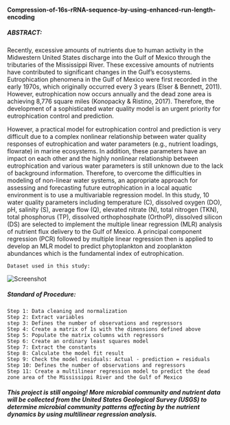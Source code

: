 #### Compression-of-16s-rRNA-sequence-by-using-enhanced-run-length-encoding

##### ABSTRACT:
Recently, excessive amounts of nutrients due to human activity in the Midwestern United States discharge into the Gulf of Mexico through the tributaries of the Mississippi River. These excessive amounts of nutrients have contributed to significant changes in the Gulf’s ecosystems. Eutrophication phenomena in the Gulf of Mexico were first recorded in the early 1970s, which originally occurred every 3 years (Elser & Bennett, 2011). However, eutrophication now occurs annually and the dead zone area is achieving 8,776 square miles (Konopacky & Ristino, 2017). Therefore, the development of a sophisticated water quality model is an urgent priority for eutrophication control and prediction. 

However, a practical model for eutrophication control and prediction is very difficult due to a complex nonlinear relationship between water quality responses of eutrophication and water parameters (e.g., nutrient loadings, flowrate) in marine ecosystems. In addition, these parameters have an impact on each other and the highly nonlinear relationship between eutrophication and various water parameters is still unknown due to the lack of background information. Therefore, to overcome the difficulties in modeling of non-linear water systems, an appropriate approach for assessing and forecasting future eutrophication in a local aquatic environment is to use a multivariable regression model. In this study, 10 water quality parameters including temperature (C), dissolved oxygen (DO), pH, salinity (S), average flow (Q), elevated nitrate (N), total nitrogen (TKN), total phosphorus (TP), dissolved orthophosphate (OrthoP), dissolved silicon (DS) are selected to implement the multiple linear regression (MLR) analysis of nutrient flux delivery to the Gulf of Mexico. A principal component regression (PCR) followed by multiple linear regression then is applied to develop an MLR model to predict phytoplankton and zooplankton abundances which is the fundamental index of eutrophication.

	Dataset used in this study:
	
![Screenshot](https://github.com/jr198868/Compression-of-16s-rRNA-sequence-by-using-enhanced-run-length-encoding/materials/pic//Graphic_abstract_5.jpg)

##### Standard of Procedure:

	Step 1: Data cleaning and normalization
	Step 2: Extract variables
	step 3: Defines the number of observations and regressors 
	Step 4: Create a matrix of 1s with the dimensions defined above
	Step 5: Populate the matrix columns with regressors 
	Step 6: Create an ordinary least squares model
	Step 7: Extract the constants
	Step 8: Calculate the model fit result
	Step 9: Check the model residuals: Actual - prediction = residuals
	Step 10: Defines the number of observations and regressors 
	Step 11: Create a multilinear regression model to predict the dead zone area of the Mississippi River and the Gulf of Mexico

##### This project is still ongoing! More microbial community and nutrient data will be collected from the United States Geological Survey (USGS) to determine microbial community patterns affecting by the nutrient dynamics by using multilinear regression analysis. 



